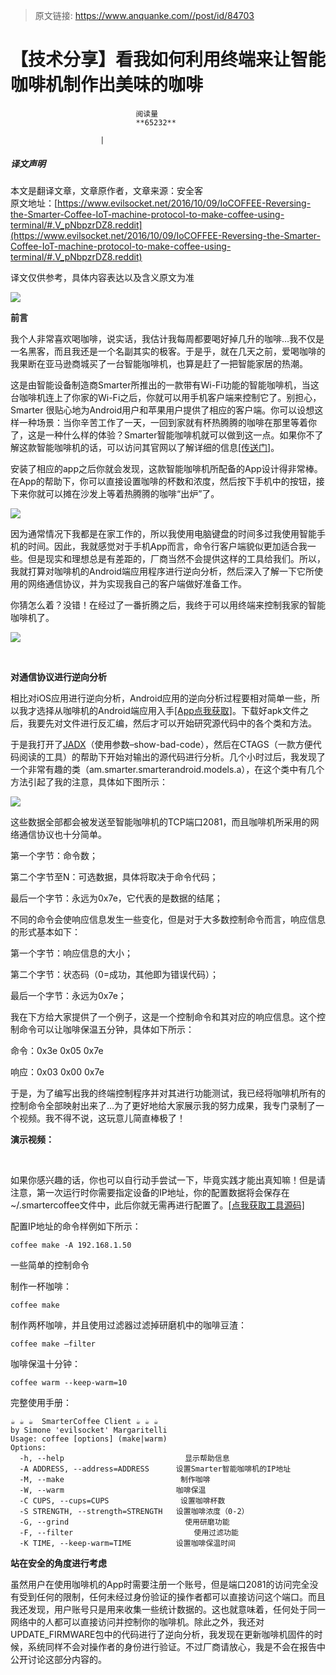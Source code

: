 > 原文链接: https://www.anquanke.com//post/id/84703 


# 【技术分享】看我如何利用终端来让智能咖啡机制作出美味的咖啡


                                阅读量   
                                **65232**
                            
                        |
                        
                                                                                    



##### 译文声明

本文是翻译文章，文章原作者，文章来源：安全客
                                <br>原文地址：[https://www.evilsocket.net/2016/10/09/IoCOFFEE-Reversing-the-Smarter-Coffee-IoT-machine-protocol-to-make-coffee-using-terminal/#.V_pNbpzrDZ8.reddit](https://www.evilsocket.net/2016/10/09/IoCOFFEE-Reversing-the-Smarter-Coffee-IoT-machine-protocol-to-make-coffee-using-terminal/#.V_pNbpzrDZ8.reddit)

译文仅供参考，具体内容表达以及含义原文为准

[![](https://p2.ssl.qhimg.com/t0133470f6f81f6dbf0.png)](https://p2.ssl.qhimg.com/t0133470f6f81f6dbf0.png)

**前言**

我个人非常喜欢喝咖啡，说实话，我估计我每周都要喝好掉几升的咖啡…我不仅是一名黑客，而且我还是一个名副其实的极客。于是乎，就在几天之前，爱喝咖啡的我果断在亚马逊商城买了一台智能咖啡机，也算是赶了一把智能家居的热潮。

这是由智能设备制造商Smarter所推出的一款带有Wi-Fi功能的智能咖啡机，当这台咖啡机连上了你家的Wi-Fi之后，你就可以用手机客户端来控制它了。别担心，Smarter 很贴心地为Android用户和苹果用户提供了相应的客户端。你可以设想这样一种场景：当你辛苦工作了一天，一回到家就有杯热腾腾的咖啡在那里等着你了，这是一种什么样的体验？Smarter智能咖啡机就可以做到这一点。如果你不了解这款智能咖啡机的话，可以访问其官网以了解详细的信息[[传送门]](http://smarter.am/coffee/)。

安装了相应的app之后你就会发现，这款智能咖啡机所配备的App设计得非常棒。在App的帮助下，你可以直接设置咖啡的杯数和浓度，然后按下手机中的按钮，接下来你就可以摊在沙发上等着热腾腾的咖啡“出炉”了。

[![](https://p5.ssl.qhimg.com/t0134e17e3cc8944dd9.png)](https://p5.ssl.qhimg.com/t0134e17e3cc8944dd9.png)

因为通常情况下我都是在家工作的，所以我使用电脑键盘的时间多过我使用智能手机的时间。因此，我就感觉对于手机App而言，命令行客户端貌似更加适合我一些。但是现实和理想总是有差距的，厂商当然不会提供这样的工具给我们。所以，我就打算对咖啡机的Android端应用程序进行逆向分析，然后深入了解一下它所使用的网络通信协议，并为实现我自己的客户端做好准备工作。

你猜怎么着？没错！在经过了一番折腾之后，我终于可以用终端来控制我家的智能咖啡机了。

[![](https://p2.ssl.qhimg.com/t016a6885312346b90f.png)](https://p2.ssl.qhimg.com/t016a6885312346b90f.png)

<br>

**对通信协议进行逆向分析**

相比对iOS应用进行逆向分析，Android应用的逆向分析过程要相对简单一些，所以我才选择从咖啡机的Android端应用入手[[App点我获取]](https://play.google.com/store/apps/details?id=am.smarter.smarterandroid)。下载好apk文件之后，我要先对文件进行反汇编，然后才可以开始研究源代码中的各个类和方法。

于是我打开了[JADX](https://github.com/skylot/jadx)（使用参数–show-bad-code），然后在CTAGS（一款方便代码阅读的工具）的帮助下开始对输出的源代码进行分析。几个小时过后，我发现了一个非常有趣的类（am.smarter.smarterandroid.models.a），在这个类中有几个方法引起了我的注意，具体如下图所示：

[![](https://p3.ssl.qhimg.com/t0123f23d166fa2b351.png)](https://p3.ssl.qhimg.com/t0123f23d166fa2b351.png)

这些数据全部都会被发送至智能咖啡机的TCP端口2081，而且咖啡机所采用的网络通信协议也十分简单。

第一个字节：命令数；

第二个字节至N：可选数据，具体将取决于命令代码；

最后一个字节：永远为0x7e，它代表的是数据的结尾；

不同的命令会使响应信息发生一些变化，但是对于大多数控制命令而言，响应信息的形式基本如下：

第一个字节：响应信息的大小；

第二个字节：状态码（0=成功，其他即为错误代码）；

最后一个字节：永远为0x7e；

我在下方给大家提供了一个例子，这是一个控制命令和其对应的响应信息。这个控制命令可以让咖啡保温五分钟，具体如下所示：

命令：0x3e 0x05 0x7e

响应：0x03 0x00 0x7e

于是，为了编写出我的终端控制程序并对其进行功能测试，我已经将咖啡机所有的控制命令全部映射出来了…为了更好地给大家展示我的努力成果，我专门录制了一个视频。我不得不说，这玩意儿简直棒极了！

**演示视频：**



<br>

如果你感兴趣的话，你也可以自行动手尝试一下，毕竟实践才能出真知嘛！但是请注意，第一次运行时你需要指定设备的IP地址，你的配置数据将会保存在~/.smartercoffee文件中，此后你就无需再进行配置了。[[点我获取工具源码]](https://github.com/evilsocket/coffee)

配置IP地址的命令样例如下所示：

```
coffee make -A 192.168.1.50
```

一些简单的控制命令

制作一杯咖啡：

```
coffee make
```

制作两杯咖啡，并且使用过滤器过滤掉研磨机中的咖啡豆渣：

```
coffee make –filter
```

咖啡保温十分钟：

```
coffee warm --keep-warm=10
```

完整使用手册：

```
☕ ☕ ☕  SmarterCoffee Client ☕ ☕ ☕
by Simone 'evilsocket' Margaritelli
Usage: coffee [options] (make|warm)
Options:
  -h, --help                           显示帮助信息
  -A ADDRESS, --address=ADDRESS      设置Smarter智能咖啡机的IP地址
  -M, --make                          制作咖啡
  -W, --warm                         咖啡保温
  -C CUPS, --cups=CUPS                设置咖啡杯数
  -S STRENGTH, --strength=STRENGTH   设置咖啡浓度（0-2）
  -G, --grind                          使用研磨功能
  -F, --filter                           使用过滤功能
  -K TIME, --keep-warm=TIME          设置咖啡保温时间
```



**站在安全的角度进行考虑**

虽然用户在使用咖啡机的App时需要注册一个账号，但是端口2081的访问完全没有受到任何的限制，任何未经过身份验证的操作者都可以直接访问这个端口。而且我还发现，用户账号只是用来收集一些统计数据的。这也就意味着，任何处于同一网络中的人都可以直接访问并控制你的咖啡机。除此之外，我还对UPDATE_FIRMWARE包中的代码进行了逆向分析，我发现在更新咖啡机固件的时候，系统同样不会对操作者的身份进行验证。不过厂商请放心，我是不会在报告中公开讨论这部分内容的。

